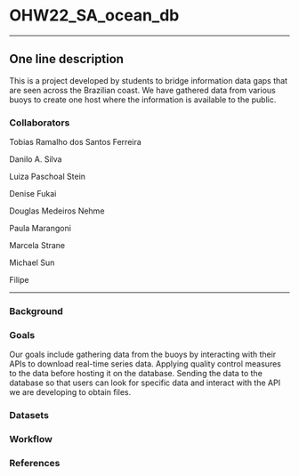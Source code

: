 # OHW22_SA_ocean_db
---
## One line description
This is a project developed by students to bridge information data gaps that are seen across the Brazilian coast. We have gathered data from various buoys to create one host where the information is available to the public.

### Collaborators

Tobias Ramalho dos Santos Ferreira

Danilo A. Silva

Luiza Paschoal Stein

Denise Fukai

Douglas Medeiros Nehme

Paula Marangoni

Marcela Strane

Michael Sun

Filipe

---
### Background

### Goals
Our goals include gathering data from the buoys by interacting with their APIs to download real-time series data. Applying quality control measures to the data before hosting it on the database. Sending the data to the database so that users can look for specific data and interact with the API we are developing to obtain files.  

### Datasets

### Workflow

### References
